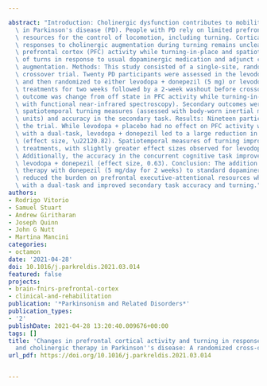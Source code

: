 ---
abstract: "Introduction: Cholinergic dysfunction contributes to mobility deficits\
  \ in Parkinson's disease (PD). People with PD rely on limited prefrontal executive-attentional\
  \ resources for the control of locomotion, including turning. Cortical and behavioral\
  \ responses to cholinergic augmentation during turning remains unclear. We examined\
  \ prefrontal cortex (PFC) activity while turning-in-place and spatiotemporal measures\
  \ of turns in response to usual dopaminergic medication and adjunct cholinergic\
  \ augmentation. Methods: This study consisted of a single-site, randomized, double-blind\
  \ crossover trial. Twenty PD participants were assessed in the levodopa-off state\
  \ and then randomized to either levodopa + donepezil (5 mg) or levodopa + placebo\
  \ treatments for two weeks followed by a 2-week washout before crossover. The primary\
  \ outcome was change from off state in PFC activity while turning-in-place (assessed\
  \ with functional near-infrared spectroscopy). Secondary outcomes were changes in\
  \ spatiotemporal turning measures (assessed with body-worn inertial measurement\
  \ units) and accuracy in the secondary task. Results: Nineteen participants completed\
  \ the trial. While levodopa + placebo had no effect on PFC activity when turning-in-place\
  \ with a dual-task, levodopa + donepezil led to a large reduction in PFC activity\
  \ (effect size, \u22120.82). Spatiotemporal measures of turning improved with both\
  \ treatments, with slightly greater effect sizes observed for levodopa + donepezil.\
  \ Additionally, the accuracy in the concurrent cognitive task improved only with\
  \ levodopa + donepezil (effect size, 0.63). Conclusion: The addition of cholinergic\
  \ therapy with donepezil (5 mg/day for 2 weeks) to standard dopaminergic therapy\
  \ reduced the burden on prefrontal executive-attentional resources while turning\
  \ with a dual-task and improved secondary task accuracy and turning."
authors:
- Rodrigo Vitorio
- Samuel Stuart
- Andrew Giritharan
- Joseph Quinn
- John G Nutt
- Martina Mancini
categories:
- octamon
date: '2021-04-28'
doi: 10.1016/j.parkreldis.2021.03.014
featured: false
projects:
- brain-fnirs-prefrontal-cortex
- clinical-and-rehabilitation
publication: '*Parkinsonism and Related Disorders*'
publication_types:
- '2'
publishDate: 2021-04-28 13:20:40.009676+00:00
tags: []
title: 'Changes in prefrontal cortical activity and turning in response to dopaminergic
  and cholinergic therapy in Parkinson''s disease: A randomized cross-over trial'
url_pdf: https://doi.org/10.1016/j.parkreldis.2021.03.014

---
